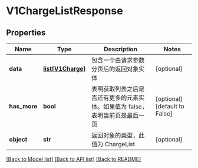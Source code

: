 # V1ChargeListResponse

## Properties
Name | Type | Description | Notes
------------ | ------------- | ------------- | -------------
**data** | [**list[V1Charge]**](V1Charge.md) | 包含一个由请求参数分页后的返回对象实体 | [optional] 
**has_more** | **bool** | 表明获取列表之后是否还有更多的元素实体。如果值为 false，表明当前页是最后一页 | [optional] [default to False]
**object** | **str** | 返回对象的类型，此值为 ChargeList | [optional] 

[[Back to Model list]](../README.md#documentation-for-models) [[Back to API list]](../README.md#documentation-for-api-endpoints) [[Back to README]](../README.md)


